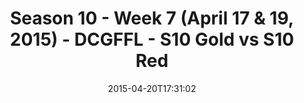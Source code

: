 ---
title: Season 10 - Week 7 (April 17 & 19, 2015) - DCGFFL - S10 Gold vs S10 Red
teams-score:
- team: _teams/s10-gold.md
  score:
- team: _teams/s10-red.md
  score: 21
mvp: Bryan S. (Gold), Raul O. (Red)
game-ball: N/A
season: 10
week: 7
date: '2015-04-20T17:31:02'
pageid: season-10-week-7-4427-vs-4438
---